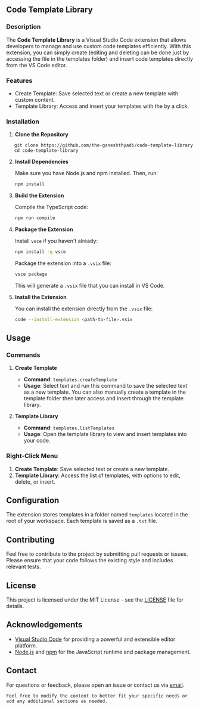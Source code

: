 
## Code Template Library

### Description

The **Code Template Library** is a Visual Studio Code extension that allows developers to manage and use custom code templates efficiently. With this extension, you can simply create (editing and deleting can be done just by accessing the file in the templates folder) and insert code templates directly from the VS Code editor.

### Features

- Create Template: Save selected text or create a new template with custom content.
- Template Library: Access and insert your templates with the by a click.


### Installation

1. **Clone the Repository**

```
   git clone https://github.com/the-ganeshthyadi/code-template-library
   cd code-template-library
```

2. **Install Dependencies**

   Make sure you have Node.js and npm installed. Then, run:

   ```bash
   npm install
   ```

3. **Build the Extension**

   Compile the TypeScript code:

   ```bash
   npm run compile
   ```

4. **Package the Extension**

   Install `vsce` if you haven't already:

   ```bash
   npm install -g vsce
   ```

   Package the extension into a `.vsix` file:

   ```bash
   vsce package
   ```

   This will generate a `.vsix` file that you can install in VS Code.

5. **Install the Extension**

   You can install the extension directly from the `.vsix` file:

   ```bash
   code --install-extension <path-to-file>.vsix
   ```

## Usage
### Commands

1. **Create Template**

   - **Command**: `templates.createTemplate`
   - **Usage**: Select text and run this command to save the selected text as a new template. You can also manually create a template in the template folder then later access and insert through the template library.

2. **Template Library**

   - **Command**: `templates.listTemplates`
   - **Usage**: Open the template library to view and insert templates into your code.


### Right-Click Menu

1. **Create Template**: Save selected text or create a new template.
2. **Template Library**: Access the list of templates, with options to edit, delete, or insert.

## Configuration

The extension stores templates in a folder named `templates` located in the root of your workspace. Each template is saved as a `.txt` file.

## Contributing

Feel free to contribute to the project by submitting pull requests or issues. Please ensure that your code follows the existing style and includes relevant tests.

## License

This project is licensed under the MIT License - see the [LICENSE](LICENSE) file for details.

## Acknowledgements

- [Visual Studio Code](https://code.visualstudio.com) for providing a powerful and extensible editor platform.
- [Node.js](https://nodejs.org) and [npm](https://www.npmjs.com) for the JavaScript runtime and package management.

## Contact

For questions or feedback, please open an issue or contact us via [email](the.ganeshthyadi@gmail.com).

```
Feel free to modify the content to better fit your specific needs or add any additional sections as needed.